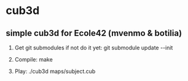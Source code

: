 # cub3d
## simple cub3d for Ecole42 (mvenmo & botilia)

1) Get git submodules if not do it yet:
git submodule update --init

2) Compile:
make

3) Play:
./cub3d maps/subject.cub
